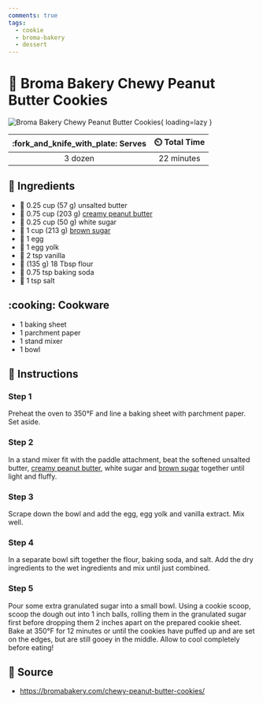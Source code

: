 ```yaml
---
comments: true
tags:
  - cookie
  - broma-bakery
  - dessert
---
```

# :peanuts: Broma Bakery Chewy Peanut Butter Cookies

![Broma Bakery Chewy Peanut Butter Cookies][3]{ loading=lazy }

| :fork_and_knife_with_plate: Serves | :timer_clock: Total Time |
|:----------------------------------:|:-----------------------: |
| 3 dozen | 22 minutes |

## :salt: Ingredients

- :butter: 0.25 cup (57 g) unsalted butter
- :peanuts: 0.75 cup (203 g) [creamy peanut butter][1]
- :candy: 0.25 cup (50 g) white sugar
- :maple_leaf: 1 cup (213 g) [brown sugar][2]
- :egg: 1 egg
- :egg: 1 egg yolk
- :icecream: 2 tsp vanilla
- :ear_of_rice: (135 g) 18 Tbsp flour
- :cup_with_straw: 0.75 tsp baking soda
- :salt: 1 tsp salt

## :cooking: Cookware

- 1 baking sheet
- 1 parchment paper
- 1 stand mixer
- 1 bowl

## :pencil: Instructions

### Step 1

Preheat the oven to 350°F and line a baking sheet with parchment paper. Set aside.

### Step 2

In a stand mixer fit with the paddle attachment, beat the softened unsalted butter, [creamy peanut butter][1], white sugar
and [brown sugar][2] together until light and fluffy.

### Step 3

Scrape down the bowl and add the egg, egg yolk and vanilla extract. Mix well.

### Step 4

In a separate bowl sift together the flour, baking soda, and salt. Add the dry ingredients to the wet ingredients and
mix until just combined.

### Step 5

Pour some extra granulated sugar into a small bowl. Using a cookie scoop, scoop the dough out into 1 inch balls, rolling
them in the granulated sugar first before  dropping them 2 inches apart on the prepared cookie sheet. Bake at 350°F for
12 minutes or until the cookies have puffed up and are set on the edges, but are still gooey in the middle. Allow to
cool completely before eating!

## :link: Source

- <https://bromabakery.com/chewy-peanut-butter-cookies/>

[1]: <../ingredients/peanut-butter.md>
[2]: <../ingredients/brown-sugar.md>
[3]: <../assets/images/broma-bakery-chewy-peanut-butter-cookies.png>
